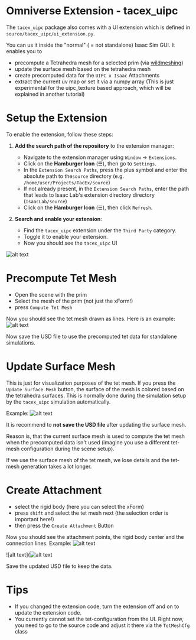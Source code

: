 # Omniverse Extension - tacex_uipc

The `tacex_uipc` package also comes with a UI extension which is defined in `source/tacex_uipc/ui_extension.py`.

You can us it inside the "normal" ( = not standalone) Isaac Sim GUI.
It enables you to
- precompute a Tetrahedra mesh for a selected prim (via [wildmeshing](https://github.com/wildmeshing/wildmeshing-python))
- update the surface mesh based on the tetrahedra mesh
- create precomputed data for the `UIPC x Isaac` Attachments
- extract the current uv map or set it via a numpy array (This is just experimental for the uipc_texture based approach, which will be explained in another tutorial)


# Setup the Extension

To enable the extension, follow these steps:

1. **Add the search path of the repository** to the extension manager:
    - Navigate to the extension manager using `Window` -> `Extensions`.
    - Click on the **Hamburger Icon** (☰), then go to `Settings`.
    - In the `Extension Search Paths`, press the plus symbol and enter the absolute path to the`source` directory (e.g. `/home/user/Projects/TacEx/source`)
    - If not already present, in the `Extension Search Paths`, enter the path that leads to Isaac Lab's extension directory directory (`IsaacLab/source`)
    - Click on the **Hamburger Icon** (☰), then click `Refresh`.

2. **Search and enable your extension**:
    - Find the `tacex_uipc` extension under the `Third Party` category.
    - Toggle it to enable your extension.
    - Now you should see the `tacex_uipc` UI

![alt text](../_static/tutorials/tacex_uipc_extension/tacex_uipc_ui_extension.png)

# Precompute Tet Mesh
- Open the scene with the prim
- Select the mesh of the prim (not just the xForm!)
- press `Compute Tet Mesh`

Now you should see the tet mesh drawn as lines.
Here is an example:
![alt text](../_static/tutorials/tacex_uipc_extension/compute_tet_mesh.png)

Now save the USD file to use the precomputed tet data for standalone simulations.

# Update Surface Mesh
This is just for visualization purposes of the tet mesh.
If you press the `Update Surface Mesh` button, the surface of the mesh is colored based on the tetrahedra surfaces.
This is normally done during the simulation setup by the `tacex_uipc` simulation automatically.

Example:
![alt text](../_static/tutorials/tacex_uipc_extension/update_mesh_surface.png)

It is recommend to **not save the USD file** after updating the surface mesh.

Reason is, that the current surface mesh is used to compute the tet mesh when the precomputed data isn't used (imagine you use a different tet-mesh configuration during the scene setup).

If we use the surface mesh of the tet mesh, we lose details and the tet-mesh generation takes a lot longer.

# Create Attachment
- select the rigid body (here you can select the xForm)
- press `shift` and select the tet mesh next (the selection order is important here!)
- then press the `Create Attachment` Button

Now you should see the attachment points, the rigid body center and the connection lines.
Example:
![alt text](../_static/tutorials/tacex_uipc_extension/compute_attachment.png)

![alt text](![alt text](../_static/tutorials/tacex_uipc_extension/compute_attachment_wireframe.png)

Save the updated USD file to keep the data.

# Tips
- If you changed the extension code, turn the extension off and on to update the extension code.
- You currently cannot set the tet-configuration from the UI. Right now, you need to go to the source code and adjust it there via the `TetMeshCfg` class
